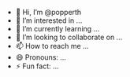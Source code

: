 - 👋 Hi, I’m @popperth
- 👀 I’m interested in ...
- 🌱 I’m currently learning ...
- 💞️ I’m looking to collaborate on ...
- 📫 How to reach me ...
- 😄 Pronouns: ...
- ⚡ Fun fact: ...

<!---
popperth/popperth is a ✨ special ✨ repository because its `README.md` (this file) appears on your GitHub profile.
You can click the Preview link to take a look at your changes.
--->
